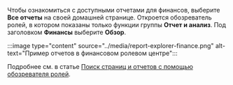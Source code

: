 Чтобы ознакомиться с доступными отчетами для финансов, выберите **Все отчеты** на своей домашней странице. Откроется обозреватель ролей, в котором показаны только функции группы **Отчет и анализ**. Под заголовком **Финансы** выберите **Обзор**.

:::image type="content" source="../media/report-explorer-finance.png" alt-text="Пример отчетов в финансовом ролевом центре":::

Подробнее см. в статье [Поиск страниц и отчетов с помощью обозревателя ролей](../ui-role-explorer.md).